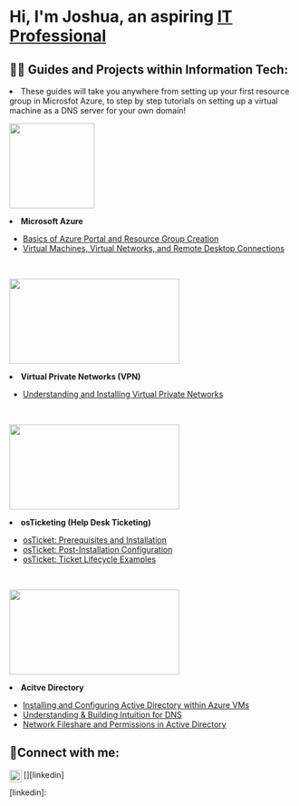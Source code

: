 <h1>Hi, I'm Joshua, an aspiring <a href="https://linkedin.com">IT Professional</a></h1>

<h2>👨‍💻 Guides and Projects within Information Tech:</h2>
<li>These guides will take you anywhere from setting up your first resource group in Microsfot Azure, to step by step tutorials on setting up a virtual machine as a DNS server for your own domain!</li>

 <p align="left">
  <img width="150" height="150" src="https://github.com/joshuafinchCC/joshuafinchcc/assets/155266044/3274e44f-b1fd-477d-b7ae-db6d45f23c64">
</p>

<li><b>Microsoft Azure</b></li>
  <ul>
  <li><a href = "https://github.com/joshuafinchCC/azure-portal/tree/main">Basics of Azure Portal and Resource Group Creation</a></li>
  <li><a href = "https://github.com/joshuafinchCC/VM-VN-RDC">Virtual Machines, Virtual Networks, and Remote Desktop Connections</a></li>
  </ul>
  <br>

 <p align="left">
  <img width="300" height="150" src="https://github.com/joshuafinchCC/joshuafinchcc/assets/155266044/72dd271b-6f67-42f2-958c-5ae9b927b6e9">
</p>

<li><b>Virtual Private Networks (VPN)</b></li>
<ul>
  <li><a href = "https://github.com/joshuafinchCC/vpn">Understanding and Installing Virtual Private Networks</a></li>
</ul>
<br>

<p align="left">
  <img width="300" height="150" src="https://camo.githubusercontent.com/8affb964fadfc34bfb29e7b9a5a8a8d85814dbd49fdcbb325535c8397e829806/68747470733a2f2f692e696d6775722e636f6d2f436c7a6a3758732e706e67">
</p>

<li><b>osTicketing (Help Desk Ticketing)</b></li>
  <ul>
  <li><a href = "https://github.com/joshuafinchCC/osticket-prereqs">osTicket: Prerequisites and Installation</a></li>
  <li><a href = "https://github.com/joshuafinchCC/osticket-installation">osTicket: Post-Installation Configuration</a></li>
  <li><a href = "">osTicket: Ticket Lifecycle Examples</a></li>
  </ul>
  <br>

<p align="left">
  <img width="300" height="150" src="https://github.com/joshuafinchCC/joshuafinchcc/assets/155266044/8a495ae0-954c-4655-b330-4547b88784ba">
</p>

<li><b>Acitve Directory</b>
</li>
  <ul>
  <li><a href = "">Installing and Configuring Active Directory within Azure VMs</a></li>
  <li><a href = "">Understanding & Building Intuition for DNS</a></li>
  <li><a href = "">Network Fileshare and Permissions in Active Directory</a></li>
  </ul>

<h2>🤳Connect with me:</h2>

[<img align="left" alt="Josh | LinkedIn" width="22px" src="https://cdn.jsdelivr.net/npm/simple-icons@v3/icons/linkedin.svg" />][linkedin]

[linkedin]: 
